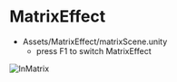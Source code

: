 # MatrixEffect
- Assets/MatrixEffect/matrixScene.unity
    - press F1 to switch MatrixEffect

![InMatrix](https://media.githubusercontent.com/media/KeysoKwan/MatrixEffect/main/ScreenShots/Matrix.gif)